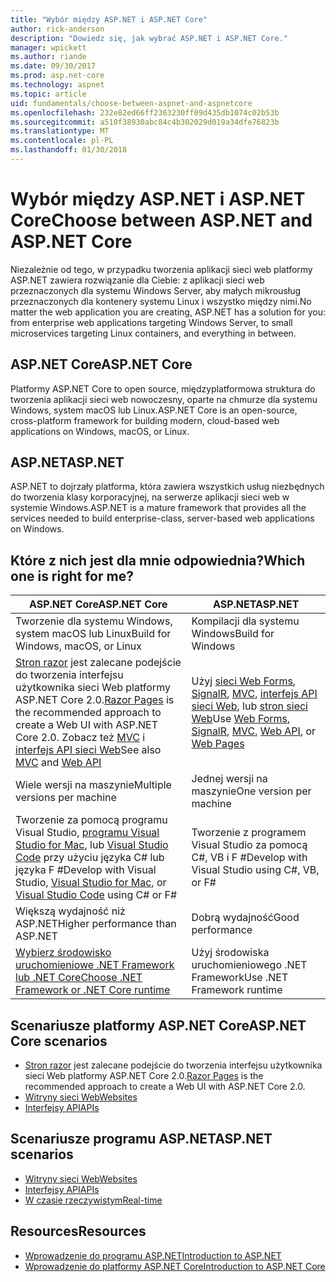 ```yaml
---
title: "Wybór między ASP.NET i ASP.NET Core"
author: rick-anderson
description: "Dowiedz się, jak wybrać ASP.NET i ASP.NET Core."
manager: wpickett
ms.author: riande
ms.date: 09/30/2017
ms.prod: asp.net-core
ms.technology: aspnet
ms.topic: article
uid: fundamentals/choose-between-aspnet-and-aspnetcore
ms.openlocfilehash: 232e82ed66ff2363230ff09d435db1074c02b53b
ms.sourcegitcommit: a510f38930abc84c4b302029d019a34dfe76823b
ms.translationtype: MT
ms.contentlocale: pl-PL
ms.lasthandoff: 01/30/2018
---
```

# <a name="choose-between-aspnet-and-aspnet-core"></a><span data-ttu-id="c06f8-103">Wybór między ASP.NET i ASP.NET Core</span><span class="sxs-lookup"><span data-stu-id="c06f8-103">Choose between ASP.NET and ASP.NET Core</span></span> 

<span data-ttu-id="c06f8-104">Niezależnie od tego, w przypadku tworzenia aplikacji sieci web platformy ASP.NET zawiera rozwiązanie dla Ciebie: z aplikacji sieci web przeznaczonych dla systemu Windows Server, aby małych mikrousług przeznaczonych dla kontenery systemu Linux i wszystko między nimi.</span><span class="sxs-lookup"><span data-stu-id="c06f8-104">No matter the web application you are creating, ASP.NET has a solution for you: from enterprise web applications targeting Windows Server, to small microservices targeting Linux containers, and everything in between.</span></span>

## <a name="aspnet-core"></a><span data-ttu-id="c06f8-105">ASP.NET Core</span><span class="sxs-lookup"><span data-stu-id="c06f8-105">ASP.NET Core</span></span>

<span data-ttu-id="c06f8-106">Platformy ASP.NET Core to open source, międzyplatformowa struktura do tworzenia aplikacji sieci web nowoczesny, oparte na chmurze dla systemu Windows, system macOS lub Linux.</span><span class="sxs-lookup"><span data-stu-id="c06f8-106">ASP.NET Core is an open-source, cross-platform framework for building modern, cloud-based web applications on Windows, macOS, or Linux.</span></span>

## <a name="aspnet"></a><span data-ttu-id="c06f8-107">ASP.NET</span><span class="sxs-lookup"><span data-stu-id="c06f8-107">ASP.NET</span></span>

<span data-ttu-id="c06f8-108">ASP.NET to dojrzały platforma, która zawiera wszystkich usług niezbędnych do tworzenia klasy korporacyjnej, na serwerze aplikacji sieci web w systemie Windows.</span><span class="sxs-lookup"><span data-stu-id="c06f8-108">ASP.NET is a mature framework that provides all the services needed to build enterprise-class, server-based web applications on Windows.</span></span>

## <a name="which-one-is-right-for-me"></a><span data-ttu-id="c06f8-109">Które z nich jest dla mnie odpowiednia?</span><span class="sxs-lookup"><span data-stu-id="c06f8-109">Which one is right for me?</span></span>

| <span data-ttu-id="c06f8-110">ASP.NET Core</span><span class="sxs-lookup"><span data-stu-id="c06f8-110">ASP.NET Core</span></span> | <span data-ttu-id="c06f8-111">ASP.NET</span><span class="sxs-lookup"><span data-stu-id="c06f8-111">ASP.NET</span></span> |
|---|---|
|<span data-ttu-id="c06f8-112">Tworzenie dla systemu Windows, system macOS lub Linux</span><span class="sxs-lookup"><span data-stu-id="c06f8-112">Build for Windows, macOS, or Linux</span></span>|<span data-ttu-id="c06f8-113">Kompilacji dla systemu Windows</span><span class="sxs-lookup"><span data-stu-id="c06f8-113">Build for Windows</span></span>|
|<span data-ttu-id="c06f8-114">[Stron razor](xref:mvc/razor-pages/index) jest zalecane podejście do tworzenia interfejsu użytkownika sieci Web platformy ASP.NET Core 2.0.</span><span class="sxs-lookup"><span data-stu-id="c06f8-114">[Razor Pages](xref:mvc/razor-pages/index) is the recommended approach to create a Web UI with ASP.NET Core 2.0.</span></span> <span data-ttu-id="c06f8-115">Zobacz też [MVC](xref:mvc/overview) i [interfejs API sieci Web](xref:tutorials/first-web-api)</span><span class="sxs-lookup"><span data-stu-id="c06f8-115">See also [MVC](xref:mvc/overview) and [Web API](xref:tutorials/first-web-api)</span></span>|<span data-ttu-id="c06f8-116">Użyj [sieci Web Forms](https://docs.microsoft.com/aspnet/web-forms), [SignalR](https://docs.microsoft.com/aspnet/signalr), [MVC](https://docs.microsoft.com/aspnet/mvc), [interfejs API sieci Web](https://docs.microsoft.com/aspnet/web-api/), lub [stron sieci Web](https://docs.microsoft.com/aspnet/web-pages)</span><span class="sxs-lookup"><span data-stu-id="c06f8-116">Use [Web Forms](https://docs.microsoft.com/aspnet/web-forms), [SignalR](https://docs.microsoft.com/aspnet/signalr), [MVC](https://docs.microsoft.com/aspnet/mvc), [Web API](https://docs.microsoft.com/aspnet/web-api/), or [Web Pages](https://docs.microsoft.com/aspnet/web-pages)</span></span>|
|<span data-ttu-id="c06f8-117">Wiele wersji na maszynie</span><span class="sxs-lookup"><span data-stu-id="c06f8-117">Multiple versions per machine</span></span>|<span data-ttu-id="c06f8-118">Jednej wersji na maszynie</span><span class="sxs-lookup"><span data-stu-id="c06f8-118">One version per machine</span></span>|
|<span data-ttu-id="c06f8-119">Tworzenie za pomocą programu Visual Studio, [programu Visual Studio for Mac](https://www.visualstudio.com/vs/visual-studio-mac/), lub [Visual Studio Code](https://code.visualstudio.com/) przy użyciu języka C# lub języka F #</span><span class="sxs-lookup"><span data-stu-id="c06f8-119">Develop with Visual Studio, [Visual Studio for Mac](https://www.visualstudio.com/vs/visual-studio-mac/), or [Visual Studio Code](https://code.visualstudio.com/) using C# or F#</span></span>|<span data-ttu-id="c06f8-120">Tworzenie z programem Visual Studio za pomocą C#, VB i F #</span><span class="sxs-lookup"><span data-stu-id="c06f8-120">Develop with Visual Studio using C#, VB, or F#</span></span>|
|<span data-ttu-id="c06f8-121">Większą wydajność niż ASP.NET</span><span class="sxs-lookup"><span data-stu-id="c06f8-121">Higher performance than ASP.NET</span></span>|<span data-ttu-id="c06f8-122">Dobrą wydajność</span><span class="sxs-lookup"><span data-stu-id="c06f8-122">Good performance</span></span>|
|[<span data-ttu-id="c06f8-123">Wybierz środowisko uruchomieniowe .NET Framework lub .NET Core</span><span class="sxs-lookup"><span data-stu-id="c06f8-123">Choose .NET Framework or .NET Core runtime</span></span>](https://docs.microsoft.com/dotnet/articles/standard/choosing-core-framework-server)|<span data-ttu-id="c06f8-124">Użyj środowiska uruchomieniowego .NET Framework</span><span class="sxs-lookup"><span data-stu-id="c06f8-124">Use .NET Framework runtime</span></span>|

## <a name="aspnet-core-scenarios"></a><span data-ttu-id="c06f8-125">Scenariusze platformy ASP.NET Core</span><span class="sxs-lookup"><span data-stu-id="c06f8-125">ASP.NET Core scenarios</span></span>

<!-- update link to Razor Pages mvc movie series when done -->
* <span data-ttu-id="c06f8-126">[Stron razor](xref:mvc/razor-pages/index) jest zalecane podejście do tworzenia interfejsu użytkownika sieci Web platformy ASP.NET Core 2.0.</span><span class="sxs-lookup"><span data-stu-id="c06f8-126">[Razor Pages](xref:mvc/razor-pages/index) is the recommended approach to create a Web UI with ASP.NET Core 2.0.</span></span>
* [<span data-ttu-id="c06f8-127">Witryny sieci Web</span><span class="sxs-lookup"><span data-stu-id="c06f8-127">Websites</span></span>](xref:tutorials/first-mvc-app/index)
* [<span data-ttu-id="c06f8-128">Interfejsy API</span><span class="sxs-lookup"><span data-stu-id="c06f8-128">APIs</span></span>](xref:tutorials/first-web-api)

## <a name="aspnet-scenarios"></a><span data-ttu-id="c06f8-129">Scenariusze programu ASP.NET</span><span class="sxs-lookup"><span data-stu-id="c06f8-129">ASP.NET scenarios</span></span>

* [<span data-ttu-id="c06f8-130">Witryny sieci Web</span><span class="sxs-lookup"><span data-stu-id="c06f8-130">Websites</span></span>](https://docs.microsoft.com/aspnet/mvc)
* [<span data-ttu-id="c06f8-131">Interfejsy API</span><span class="sxs-lookup"><span data-stu-id="c06f8-131">APIs</span></span>](https://docs.microsoft.com/aspnet/web-api)
* [<span data-ttu-id="c06f8-132">W czasie rzeczywistym</span><span class="sxs-lookup"><span data-stu-id="c06f8-132">Real-time</span></span>](https://docs.microsoft.com/aspnet/signalr)

## <a name="resources"></a><span data-ttu-id="c06f8-133">Resources</span><span class="sxs-lookup"><span data-stu-id="c06f8-133">Resources</span></span>

* [<span data-ttu-id="c06f8-134">Wprowadzenie do programu ASP.NET</span><span class="sxs-lookup"><span data-stu-id="c06f8-134">Introduction to ASP.NET</span></span>](https://docs.microsoft.com/aspnet/overview)
* [<span data-ttu-id="c06f8-135">Wprowadzenie do platformy ASP.NET Core</span><span class="sxs-lookup"><span data-stu-id="c06f8-135">Introduction to ASP.NET Core</span></span>](xref:index)
